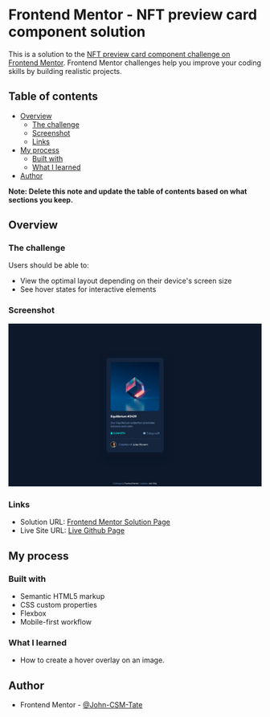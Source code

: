 # Frontend Mentor - NFT preview card component solution

This is a solution to the [NFT preview card component challenge on Frontend Mentor](https://www.frontendmentor.io/challenges/nft-preview-card-component-SbdUL_w0U). Frontend Mentor challenges help you improve your coding skills by building realistic projects. 

## Table of contents

- [Overview](#overview)
  - [The challenge](#the-challenge)
  - [Screenshot](#screenshot)
  - [Links](#links)
- [My process](#my-process)
  - [Built with](#built-with)
  - [What I learned](#what-i-learned)
- [Author](#author)

**Note: Delete this note and update the table of contents based on what sections you keep.**

## Overview

### The challenge

Users should be able to:

- View the optimal layout depending on their device's screen size
- See hover states for interactive elements

### Screenshot

![desktop scrrenshot](./screenshot-desktop.png)

### Links

- Solution URL: [Frontend Mentor Solution Page](https://your-solution-url.com)
- Live Site URL: [Live Github Page](https://john-csm-tate.github.io/fem-nft-preview-card-component/)

## My process

### Built with

- Semantic HTML5 markup
- CSS custom properties
- Flexbox
- Mobile-first workflow

### What I learned

- How to create a hover overlay on an image. 

## Author

- Frontend Mentor - [@John-CSM-Tate](https://www.frontendmentor.io/profile/John-CSM-Tate)

